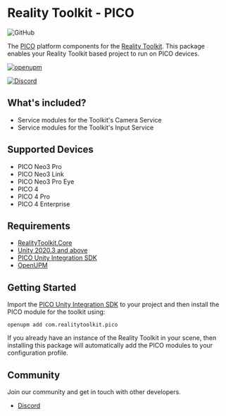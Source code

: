 # Reality Toolkit - PICO

![GitHub](https://user-images.githubusercontent.com/9565734/198220057-d90bcfc5-9b5e-43e4-a9a6-c5ac3ba946a5.png)

The [PICO](https://www.picoxr.com/) platform components for the [Reality Toolkit](https://github.com/realitycollective/com.realitytoolkit.core).
This package enables your Reality Toolkit based project to run on PICO devices.

[![openupm](https://img.shields.io/npm/v/com.realitytoolkit.pico?label=openupm&registry_uri=https://package.openupm.com)](https://openupm.com/packages/com.realitytoolkit.pico/)

[![Discord](https://img.shields.io/discord/597064584980987924.svg?label=&logo=discord&logoColor=ffffff&color=7389D8&labelColor=6A7EC2)](https://discord.gg/KXABVsTa)

## What's included?

- Service modules for the Toolkit's Camera Service
- Service modules for the Toolkit's Input Service

## Supported Devices

- PICO Neo3 Pro
- PICO Neo3 Link
- PICO Neo3 Pro Eye
- PICO 4
- PICO 4 Pro
- PICO 4 Enterprise

## Requirements

- [RealityToolkit.Core](https://github.com/realitycollective/com.realitytoolkit.core)
- [Unity 2020.3 and above](https://unity.com/)
- [PICO Unity Integration SDK](https://developer-global.pico-interactive.com/sdk?deviceId=1&platformId=1&itemId=12)
- [OpenUPM](https://openupm.com/docs/)

## Getting Started

Import the [PICO Unity Integration SDK](https://developer-global.pico-interactive.com/sdk?deviceId=1&platformId=1&itemId=12) to your project and then install the PICO module for the toolkit using:

```
openupm add com.realitytoolkit.pico
```

If you already have an instance of the Reality Toolkit in your scene, then installing this package will automatically add the PICO modules to your configuration profile.

## Community

Join our community and get in touch with other developers.

- [Discord](https://discord.gg/KXABVsTa)
